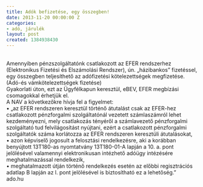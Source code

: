 ```yaml
---
title: Adók befizetése, egy összegben!
date: 2013-11-20 00:00:00 Z
categories:
- adó, járulék
layout: post
created: 1384938430
---
```


<p><span class="userContent" data-ft="{&quot;tn&quot;:&quot;K&quot;}"><br> Amennyiben pénzszolgáltatónk csatlakozott az EFER rendszerhez (Elektronikus Fizetési és Elszámolási Rendszer), ún. „házibankos” fizetéssel, egy összegben teljesíthető az adófizetési kötelezettségek megfizetése. (Adó-és vámkötelezettségek fizetése)<br> Gyakorlati úton, ezt az Ügyfélkapun keresztül, eBEV, EFER megbízási csomagokkal érhetjük el.<br> A NAV a következőkre hívja<span class="text_exposed_show"> fel a figyelmet:<br> • „az EFER rendszeren keresztül történő átutalást csak az EFER-hez csatlakozott pénzforgalmi szolgáltatónál vezetett számlaszámról lehet kezdeményezni, mely csatlakozás tényéről a számlavezető pénzforgalmi szolgáltató tud felvilágosítást nyújtani, ezért a csatlakozott pénzforgalmi szolgáltatók száma korlátozza az EFER rendszeren keresztüli átutalásokat,<br> • azon képviselő jogosult a felosztási rendelkezésre, aki a korábban benyújtott 13T180-as nyomtatvány 13T180-01-A lapján a 10. a. pont jelölésével valamennyi elektronikusan intézhető adóügy intézésére meghatalmazással rendelkezik,<br> • meghatalmazott útján történő rendelkezés esetén az előbbi regisztrációs adatlap B lapján az l. pont jelölésével is biztosítható ez a lehetőség.”<br> ado.hu</span></span></p>
